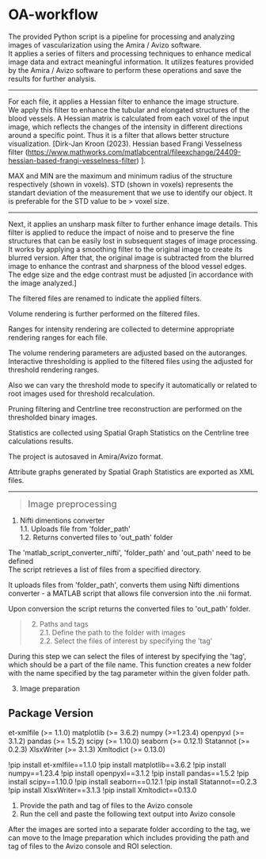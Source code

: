 # OA-workflow
The provided Python script is a pipeline for processing and analyzing images of  vascularization using the Amira / Avizo software.  
 It  applies a series of filters and processing techniques to enhance medical image data and extract meaningful information. It utilizes features provided by the Amira / Avizo software to perform these operations and save the results for further analysis.

---
For each file, it applies a Hessian filter to enhance the image structure.  
We apply this filter to enhance the tubular and elongated structures of the blood vessels. A Hessian matrix is calculated from each voxel of the input image, which reflects the changes of the intensity in different directions around a specific point. 
Thus it is a filter that allows better structure visualization.
[Dirk-Jan Kroon (2023). Hessian based Frangi Vesselness filter (https://www.mathworks.com/matlabcentral/fileexchange/24409-hessian-based-frangi-vesselness-filter) ].  

MAX and MIN are the maximum and minimum radius of the structure respectively (shown in voxels). STD (shown in voxels) represents the standart deviation of the measurement that we use to identify our object. It is preferable for the STD value to be > voxel size.  

---
Next, it applies an unsharp mask filter to further enhance image details.
This filter is applied to reduce the impact of noise and to preserve the fine structures that can be easily lost in subsequent stages of image processing. It works by applying a smoothing filter to the original image to create its blurred version. After that, the original image is subtracted from the blurred image to enhance the contrast and sharpness of the blood vessel edges. The edge size and the edge contrast must be adjusted [in accordance with the image analyzed.] 


The filtered files are renamed to indicate the applied filters.

Volume rendering is further performed on the filtered files.

Ranges for intensity rendering are collected to determine appropriate rendering ranges for each file.

The volume rendering parameters are adjusted based on the autoranges.  
Interactive thresholding is applied to the filtered files using the adjusted for threshold rendering ranges.

Also we can vary the threshold mode to specify it automatically or related to root images used for threshold recalculation.

Pruning filtering and Centrline tree reconstruction are performed on the thresholded binary images.

Statistics are collected using Spatial Graph Statistics on the Centrline tree calculations results.

The project is autosaved in Amira/Avizo format.

Attribute graphs generated by Spatial Graph Statistics are exported as XML files.

---

><font size='4'>Image preprocessing</font>
1. Nifti dimentions converter  
  1.1. Uploads file from 'folder_path'  
  1.2. Returns converted files to 'out_path' folder

The 'matlab_script_converter_nifti', 'folder_path' and 'out_path' need to be defined  
The script retrieves a list of files from a specified directory. 

It uploads files from 'folder_path', converts them using Nifti dimentions converter - a MATLAB script that allows file conversion into the .nii format. 

Upon conversion the script returns the converted files to 'out_path' folder.


>2. Paths and tags  
  2.1. Define the path to the folder with images  
  2.2. Select the files of interest by specifying the 'tag'  


During this step we can select the files of interest by specifying the 'tag', which should be a part of the file name. This function creates a new folder with the name specified by the tag parameter within the given folder path.

3. Image preparation












Package                  Version
---------------------------------
et-xmlfile 	(>= 1.1.0)
matplotlib 	(>= 3.6.2)
numpy 		(>=1.23.4)
openpyxl 	(>= 3.1.2)
pandas  	(>= 1.5.2)
scipy 		(>= 1.10.0)
seaborn	(>= 0.12.1)
Statannot 	(>= 0.2.3)
XlsxWriter 	(>= 3.1.3)
Xmltodict 	(>= 0.13.0)

!pip install et-xmlfile==1.1.0
!pip install matplotlib==3.6.2
!pip install numpy==1.23.4
!pip install openpyxl==3.1.2
!pip install pandas==1.5.2
!pip install scipy==1.10.0
!pip install seaborn==0.12.1
!pip install Statannot==0.2.3
!pip install XlsxWriter==3.1.3
!pip install Xmltodict==0.13.0



1.   Provide the path and tag of files to the Avizo console
2.   Run the cell and paste the following text output into Avizo console



After the images are sorted into a separate folder according to the tag, we can move to the Image preparation  which includes providing the path and tag of files to the Avizo console and ROI selection.
